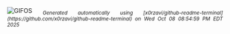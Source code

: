 <div align="justify">
<picture>
    <source media="(prefers-color-scheme: dark)" srcset="https://i.ibb.co/60jbr438/output-gif.gif">
    <source media="(prefers-color-scheme: light)" srcset="https://i.ibb.co/60jbr438/output-gif.gif">
    <img alt="GIFOS" src="https://i.ibb.co/60jbr438/output-gif.gif">
</picture>
<sub><i>Generated automatically using [x0rzavi/github-readme-terminal](https://github.com/x0rzavi/github-readme-terminal) on Wed Oct 08 08:54:59 PM EDT 2025</i></sub>
</div>

<!--  -->